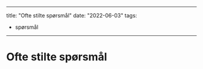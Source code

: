 
---
title: "Ofte stilte spørsmål"
date: "2022-06-03"
tags:
  - spørsmål

---

# Ofte stilte spørsmål
